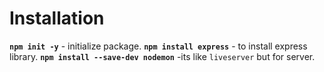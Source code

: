 # Installation

**`npm init -y`** - initialize package.
**`npm install express`** - to install express library.
**`npm install --save-dev nodemon`** -its like `liveserver` but for server.

